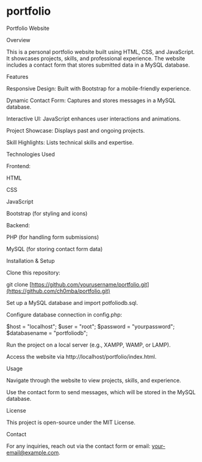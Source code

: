 # portfolio
Portfolio Website

Overview

This is a personal portfolio website built using HTML, CSS, and JavaScript. It showcases projects, skills, and professional experience. The website includes a contact form that stores submitted data in a MySQL database.

Features

Responsive Design: Built with Bootstrap for a mobile-friendly experience.

Dynamic Contact Form: Captures and stores messages in a MySQL database.

Interactive UI: JavaScript enhances user interactions and animations.

Project Showcase: Displays past and ongoing projects.

Skill Highlights: Lists technical skills and expertise.

Technologies Used

Frontend:

HTML

CSS

JavaScript

Bootstrap (for styling and icons)

Backend:

PHP (for handling form submissions)

MySQL (for storing contact form data)

Installation & Setup

Clone this repository:

git clone [https://github.com/yourusername/portfolio.git](https://github.com/ch0mba/portfolio.git)

Set up a MySQL database and import potfoliodb.sql.

Configure database connection in config.php:

$host = "localhost";
$user = "root";
$password = "yourpassword";
$databasename = "portfoliodb";

Run the project on a local server (e.g., XAMPP, WAMP, or LAMP).

Access the website via http://localhost/portfolio/index.html.

Usage

Navigate through the website to view projects, skills, and experience.

Use the contact form to send messages, which will be stored in the MySQL database.


License

This project is open-source under the MIT License.

Contact

For any inquiries, reach out via the contact form or email: your-email@example.com.
